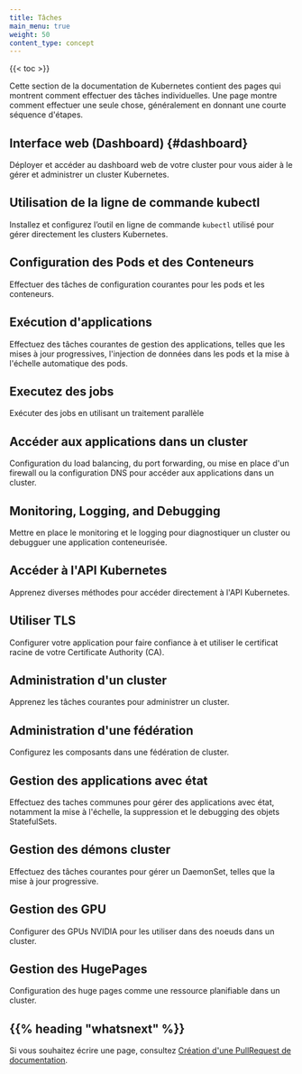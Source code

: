 ```yaml
---
title: Tâches
main_menu: true
weight: 50
content_type: concept
---
```


{{< toc >}}

<!-- overview -->

Cette section de la documentation de Kubernetes contient des pages qui montrent comment effectuer des tâches individuelles.
Une page montre comment effectuer une seule chose, généralement en donnant une courte séquence d'étapes.



<!-- body -->

## Interface web (Dashboard) {#dashboard}

Déployer et accéder au dashboard web de votre cluster pour vous aider à le gérer et administrer un cluster Kubernetes.

## Utilisation de la ligne de commande kubectl

Installez et configurez l’outil en ligne de commande `kubectl` utilisé pour gérer directement les clusters Kubernetes.

## Configuration des Pods et des Conteneurs

Effectuer des tâches de configuration courantes pour les pods et les conteneurs.

## Exécution d'applications

Effectuez des tâches courantes de gestion des applications, telles que les mises à jour progressives, l'injection de données dans les pods et la mise à l'échelle automatique des pods.

## Executez des jobs

Exécuter des jobs en utilisant un traitement parallèle

## Accéder aux applications dans un cluster

Configuration du load balancing, du port forwarding, ou mise en place d'un firewall ou la configuration DNS pour accéder aux applications dans un cluster.

## Monitoring, Logging, and Debugging

Mettre en place le monitoring et le logging pour diagnostiquer un cluster ou debugguer une application conteneurisée.

## Accéder à l'API Kubernetes

Apprenez diverses méthodes pour accéder directement à l'API Kubernetes.

## Utiliser TLS

Configurer votre application pour faire confiance à et utiliser le certificat racine de votre Certificate Authority (CA).

## Administration d'un cluster

Apprenez les tâches courantes pour administrer un cluster.

## Administration d'une fédération

Configurez les composants dans une fédération de cluster.

## Gestion des applications avec état

Effectuez des taches communes pour gérer des applications avec état, notamment la mise à l'échelle, la suppression et le debugging des objets StatefulSets.

## Gestion des démons cluster

Effectuez des tâches courantes pour gérer un DaemonSet, telles que la mise à jour progressive.

## Gestion des GPU

Configurer des GPUs NVIDIA pour les utiliser dans des noeuds dans un cluster.

## Gestion des HugePages

Configuration des huge pages comme une ressource planifiable dans un cluster.



## {{% heading "whatsnext" %}}


Si vous souhaitez écrire une page, consultez
[Création d'une PullRequest de documentation](/docs/home/contribute/create-pull-request/).


